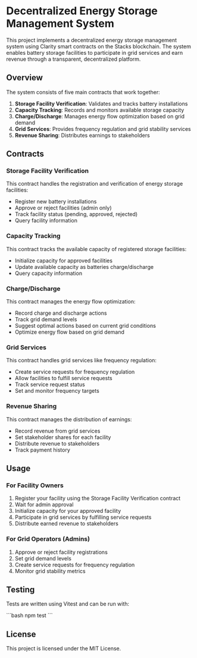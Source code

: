 # Decentralized Energy Storage Management System

This project implements a decentralized energy storage management system using Clarity smart contracts on the Stacks blockchain. The system enables battery storage facilities to participate in grid services and earn revenue through a transparent, decentralized platform.

## Overview

The system consists of five main contracts that work together:

1. **Storage Facility Verification**: Validates and tracks battery installations
2. **Capacity Tracking**: Records and monitors available storage capacity
3. **Charge/Discharge**: Manages energy flow optimization based on grid demand
4. **Grid Services**: Provides frequency regulation and grid stability services
5. **Revenue Sharing**: Distributes earnings to stakeholders

## Contracts

### Storage Facility Verification

This contract handles the registration and verification of energy storage facilities:

- Register new battery installations
- Approve or reject facilities (admin only)
- Track facility status (pending, approved, rejected)
- Query facility information

### Capacity Tracking

This contract tracks the available capacity of registered storage facilities:

- Initialize capacity for approved facilities
- Update available capacity as batteries charge/discharge
- Query capacity information

### Charge/Discharge

This contract manages the energy flow optimization:

- Record charge and discharge actions
- Track grid demand levels
- Suggest optimal actions based on current grid conditions
- Optimize energy flow based on grid demand

### Grid Services

This contract handles grid services like frequency regulation:

- Create service requests for frequency regulation
- Allow facilities to fulfill service requests
- Track service request status
- Set and monitor frequency targets

### Revenue Sharing

This contract manages the distribution of earnings:

- Record revenue from grid services
- Set stakeholder shares for each facility
- Distribute revenue to stakeholders
- Track payment history

## Usage

### For Facility Owners

1. Register your facility using the Storage Facility Verification contract
2. Wait for admin approval
3. Initialize capacity for your approved facility
4. Participate in grid services by fulfilling service requests
5. Distribute earned revenue to stakeholders

### For Grid Operators (Admins)

1. Approve or reject facility registrations
2. Set grid demand levels
3. Create service requests for frequency regulation
4. Monitor grid stability metrics

## Testing

Tests are written using Vitest and can be run with:

\`\`\`bash
npm test
\`\`\`

## License

This project is licensed under the MIT License.
